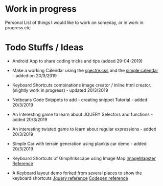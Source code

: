 # Work in progress
Personal List of things I would like to work on someday, or in work in progress etc

# Todo Stuffs / Ideas
 - Android App to share coding tricks and tips (added 29-04-2019)
 - Make a working Calendar using the [spectre.css](https://picturepan2.github.io/spectre/experimentals/calendars.html) and the [simple calendar](https://github.com/monsterbrain/simple-calendar) - added on 20/3/2019
 - Keyboard Shortcuts combinations image creator / inline html creator. (slightly work in progress) - updated 20/3/2019
 - Netbeans Code Snippets to add - creating snippet Tutorial - added 20/3/2019
 - An Interesting game to learn about JQUERY Selectors and functions - added 20/3/2019
 
 - An interesting twisted game to learn about regular expressions - added 20/3/2019
 - Simple Car with terrain generation using plankjs car demo - added 20/3/2019
 - Keyboard Shortcuts of Gimp/Inkscape using Image Map [ImageMapster Reference](http://www.outsharked.com/imagemapster/default.aspx?demos.html#beatles)
 - A Keyboard layout demo forked from several places to show the keyboard shortcuts [Jquery reference](https://code.tutsplus.com/tutorials/creating-a-keyboard-with-css-and-jquery--net-5774) [Codepen reference](https://codepen.io/gschier/pen/VKgyaY)
